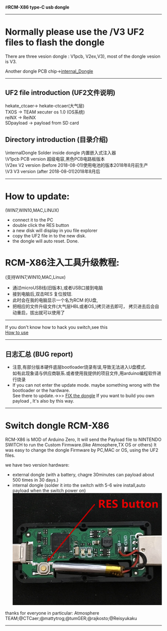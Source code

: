 #**RCM-X86 type-C usb dongle**  

* * *

# Normally please use the /V3   UF2 files to flash the dongle

There are three vesion dongle : V1pcb, V2ex,V3), most of the dongle vesion is V3.

Another dongle PCB chip->[internal_Dongle](https://github.com/euclala/RCM-X86/tree/master/internalDongle)

* * *

## UF2 file introduction (UF2文件说明)
 hekate_ctcaer-> hekate-ctcaer(大气层)  
 TXOS -> TEAM xecuter os 1.0 (OS系统)  
 reiNX -> ReiNX  
 SDpayload -> payload from SD card  
  
## Directory introduction (目录介绍)
  \internalDongle  Solder inside dongle 内置嵌入式注入器  
  \V1pcb   PCB version 超级电容,黑色PCB电路板版本  
  \V2ex      V2 version (before 2018-08-01)使用电池的版本2018年8月前生产  
  \V3      V3 version (after 2018-08-01)2018年8月后
* * *
# How to update:
 (WIN7,WIN10,MAC,LINUX)
 * connect it to the PC
 * double click the RES button 
 * a new disk will display in you file explorer
 * copy the UF2 file in to the new disk.
 * the dongle will auto reset. Done.

# RCM-X86注入工具升级教程:
(支持WIN7,WIN10,MAC,Linux)
* 通过microUSB线(旧版本),或者USB口接到电脑
* 接到电脑后,双击RES 复位按钮.
* 此时会在我的电脑显示一个名为RCM 的U盘,
* 把相应的文件升级文件(大气层HBL或者OS,)拷贝进去即可，
  拷贝进去后会自动重启，拔出就可以使用了

* * *

If you don't know how to hack you switch,see this   
[How to use](https://github.com/euclala/RCM_typeC_ex/tree/master/jpg)

* * *

## 日志汇总 (BUG report)
* 注意,有部分版本硬件底层bootloader烧录有误,导致无法进入U盘模式.  
  如有此现象请与供应商联系.或者使用我提供的项目文件,用arduino编程软件进行烧录
* If you can not enter the update mode. maybe something wrong with the bootloader or the hardware.  
  See there to update.->>>  [FIX the dongle](https://github.com/euclala/fix_dongle)
  If you want to build you own payload , It's also by this way.
   

* * *

# Switch dongle RCM-X86 
RCM-X86 is MOD of Arduino Zero, 
It will send the Payload file to  NINTENDO SWITCH to run the Custom Firmware.(like Atmosphere,TX OS or others)
It was easy to change the dongle Firmware by PC,MAC or OS, using the UF2 files.

we have two version hardware:
* external dongle (with a battery, chagre 30minutes can payload about 500 times in 30 days.)
* internal dongle (solder it into the switch with 5-6 wire install,auto payload when the switch power on)
![res](https://github.com/euclala/RCM_typeC_ex/blob/master/jpg/reset_button.jpg)  

thanks for everyone in particular:
Atmosphere TEAM;@CTCaer;@mattytrog;@tumGER;@rajkosto;@Reisyukaku 
* * *



